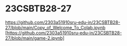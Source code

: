 
# 23CSBTB28-27
https://github.com/2303a51910sru-edu-in/23CSBTB28-27/blob/main/Copy_of_Welcome_To_Colab.ipynb
[https://github.com/2303a51910sru-edu-in/23CSBTB28-27/blob/main/game-2.ipynb]
